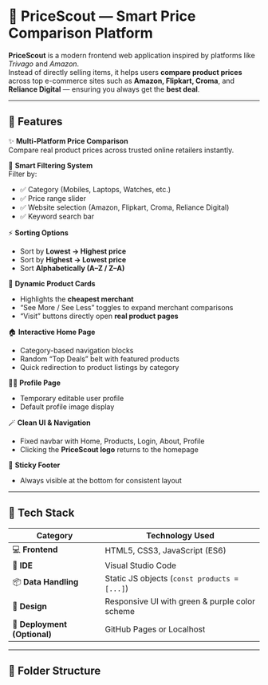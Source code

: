 # 🛒 PriceScout — Smart Price Comparison Platform

**PriceScout** is a modern frontend web application inspired by platforms like *Trivago* and *Amazon*.  
Instead of directly selling items, it helps users **compare product prices** across top e-commerce sites such as **Amazon, Flipkart, Croma**, and **Reliance Digital** — ensuring you always get the **best deal**.

---

## 🚀 Features

✨ **Multi-Platform Price Comparison**  
Compare real product prices across trusted online retailers instantly.

🎯 **Smart Filtering System**  
Filter by:
- ✅ Category (Mobiles, Laptops, Watches, etc.)
- ✅ Price range slider  
- ✅ Website selection (Amazon, Flipkart, Croma, Reliance Digital)
- ✅ Keyword search bar  

⚡ **Sorting Options**
- Sort by **Lowest → Highest price**
- Sort by **Highest → Lowest price**
- Sort **Alphabetically (A–Z / Z–A)**

🧩 **Dynamic Product Cards**
- Highlights the **cheapest merchant**
- “See More / See Less” toggles to expand merchant comparisons
- “Visit” buttons directly open **real product pages**

🏠 **Interactive Home Page**
- Category-based navigation blocks  
- Random “Top Deals” belt with featured products  
- Quick redirection to product listings by category  

🧑‍💻 **Profile Page**
- Temporary editable user profile  
- Default profile image display  

🪄 **Clean UI & Navigation**
- Fixed navbar with Home, Products, Login, About, Profile  
- Clicking the **PriceScout logo** returns to the homepage  

📍 **Sticky Footer**
- Always visible at the bottom for consistent layout

---

## 🧠 Tech Stack

| Category | Technology Used |
|-----------|----------------|
| 💻 **Frontend** | HTML5, CSS3, JavaScript (ES6) |
| 🧩 **IDE** | Visual Studio Code |
| 📦 **Data Handling** | Static JS objects (`const products = [...]`) |
| 🎨 **Design** | Responsive UI with green & purple color scheme |
| 🚀 **Deployment (Optional)** | GitHub Pages or Localhost |

---

## 📂 Folder Structure

